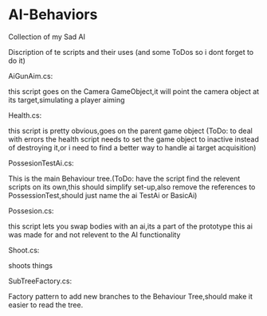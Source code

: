 # AI-Behaviors
Collection of my Sad AI

Discription of te scripts and their uses (and some ToDos so i dont forget to do it)

AiGunAim.cs:

this script goes on the Camera GameObject,it will point the camera object at its target,simulating a player aiming

Health.cs:

this script is pretty obvious,goes on the parent game object (ToDo: to deal with errors the health script needs to set the game object to inactive instead of destroying it,or i need to find a better way to handle ai target acquisition)

PossesionTestAi.cs:

This is the main Behaviour tree.(ToDo: have the script find the relevent scripts on its own,this should simplify set-up,also remove the references to PossessionTest,should just name the ai TestAi or BasicAi)

Possesion.cs: 

this script lets you swap bodies with an ai,its a part of the prototype this ai was made for and not relevent to the AI functionality

Shoot.cs:

shoots things

SubTreeFactory.cs:

Factory pattern to add new branches to the Behaviour Tree,should make it easier to read the tree.


